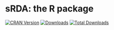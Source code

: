 
sRDA: the R package
========================

[![CRAN Version](https://www.r-pkg.org/badges/version/sRDA)](https://CRAN.R-project.org/package=sRDA) [![Downloads](https://cranlogs.r-pkg.org/badges/sRDA)](https://CRAN.R-project.org/package=sRDA) [![Total Downloads](https://cranlogs.r-pkg.org/badges/grand-total/sRDA?color=orange)](https://CRAN.R-project.org/package=sRDA)
